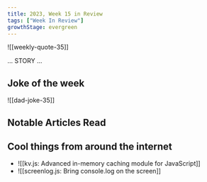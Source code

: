 ```yaml
---
title: 2023, Week 15 in Review
tags: ["Week In Review"]
growthStage: evergreen
---
```


![[weekly-quote-35]]

... STORY ...

## Joke of the week
![[dad-joke-35]]

## Notable Articles Read


## Cool things from around the internet
- ![[kv.js: Advanced in-memory caching module for JavaScript]]
- ![[screenlog.js: Bring console.log on the screen]]
